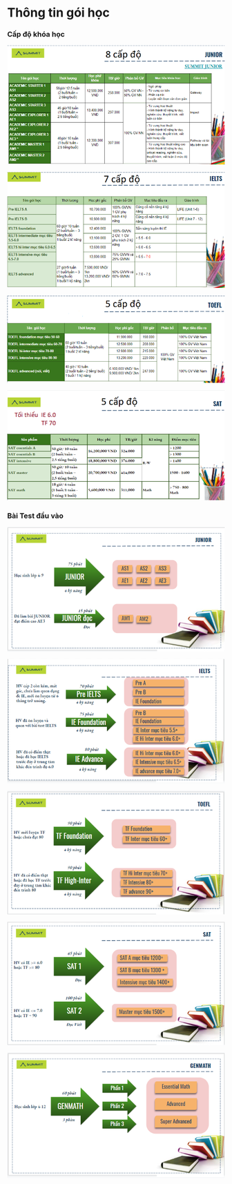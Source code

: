 # Thông tin gói học

### Cấp độ khóa học

![](../../.gitbook/assets/ju-1.png)

![](../../.gitbook/assets/ie.png)

![](../../.gitbook/assets/tf-1.png)

![](../../.gitbook/assets/sat-1.png)

### Bài Test đầu vào

![](../../.gitbook/assets/1%20%286%29.png)

![](../../.gitbook/assets/2%20%285%29.png)

![](../../.gitbook/assets/3%20%285%29.png)

![](../../.gitbook/assets/4%20%284%29.png)

![](../../.gitbook/assets/5%20%281%29.png)

